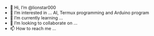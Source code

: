 - 👋 Hi, I’m @lionstar000
- 👀 I’m interested in ... AI, Termux programming and Arduino program
- 🌱 I’m currently learning ...
- 💞️ I’m looking to collaborate on ...
- 📫 How to reach me ...

<!---
lionstar000/lionstar000 is a ✨ special ✨ repository because its `README.md` (this file) appears on your GitHub profile.
You can click the Preview link to take a look at your changes.
--->
